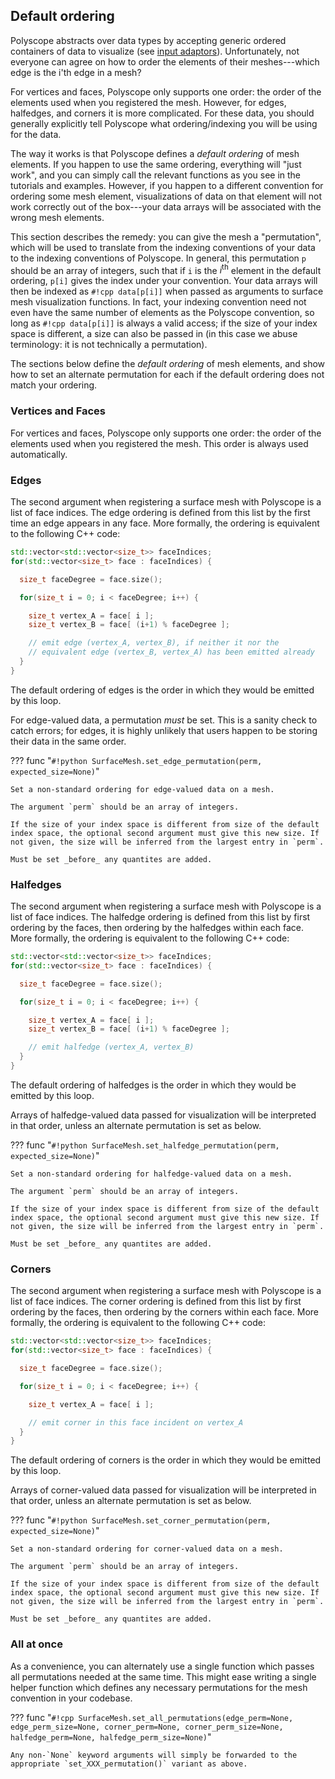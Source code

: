 ## Default ordering

Polyscope abstracts over data types by accepting generic ordered containers of data to visualize (see [input adaptors](../../../basics/array_adaptors)). Unfortunately, not everyone can agree on how to order the elements of their meshes---which edge is the i'th edge in a mesh?

For vertices and faces, Polyscope only supports one order: the order of the elements used when you registered the mesh. However, for edges, halfedges, and corners it is more complicated. For these data, you should generally explicitly tell Polyscope what ordering/indexing you will be using for the data.

The way it works is that Polyscope defines a _default ordering_ of mesh elements. If you happen to use the same ordering, everything will "just work", and you can simply call the relevant functions as you see in the tutorials and examples. However, if you happen to a different convention for ordering some mesh element, visualizations of data on that element will not work correctly out of the box---your data arrays will be associated with the wrong mesh elements.

This section describes the remedy: you can give the mesh a "permutation", which will be used to translate from the indexing conventions of your data to the indexing conventions of Polyscope. In general, this permutation `p` should be an array of integers, such that if `i` is the $i^\textrm{th}$ element in the default ordering, `p[i]` gives the index under your convention. Your data arrays will then be indexed as `#!cpp data[p[i]]` when passed as arguments to surface mesh visualization functions. In fact, your indexing convention need not even have the same number of elements as the Polyscope convention, so long as `#!cpp data[p[i]]` is always a valid access; if the size of your index space is different, a size can also be passed in (in this case we abuse terminology: it is not technically a permutation).

The sections below define the _default ordering_ of mesh elements, and show how to set an alternate permutation for each if the default ordering does not match your ordering.

### Vertices and Faces

For vertices and faces, Polyscope only supports one order: the order of the elements used when you registered the mesh. This order is always used automatically.

### Edges

The second argument when registering a surface mesh with Polyscope is a list of face indices. 
The edge ordering is defined from this list by the first time an edge appears in any face. More formally, the ordering is equivalent to the following C++ code:

```cpp
std::vector<std::vector<size_t>> faceIndices;
for(std::vector<size_t> face : faceIndices) {

  size_t faceDegree = face.size();

  for(size_t i = 0; i < faceDegree; i++) {

    size_t vertex_A = face[ i ];
    size_t vertex_B = face[ (i+1) % faceDegree ];

    // emit edge (vertex_A, vertex_B), if neither it nor the 
    // equivalent edge (vertex_B, vertex_A) has been emitted already
  }
}
```
The default ordering of edges is the order in which they would be emitted by this loop.

For edge-valued data, a permutation _must_ be set. This is a sanity check to catch errors; for edges, it is highly unlikely that users happen to be storing their data in the same order.

??? func "`#!python SurfaceMesh.set_edge_permutation(perm, expected_size=None)`"

    Set a non-standard ordering for edge-valued data on a mesh.

    The argument `perm` should be an array of integers.

    If the size of your index space is different from size of the default index space, the optional second argument must give this new size. If not given, the size will be inferred from the largest entry in `perm`.

    Must be set _before_ any quantites are added.


### Halfedges

The second argument when registering a surface mesh with Polyscope is a list of face indices.  The halfedge ordering is defined from this list by first ordering by the faces, then ordering by the halfedges within each face.  More formally, the ordering is equivalent to the following C++ code:

```cpp
std::vector<std::vector<size_t>> faceIndices;
for(std::vector<size_t> face : faceIndices) {

  size_t faceDegree = face.size();

  for(size_t i = 0; i < faceDegree; i++) {

    size_t vertex_A = face[ i ];
    size_t vertex_B = face[ (i+1) % faceDegree ];

    // emit halfedge (vertex_A, vertex_B)
  }
}
```
The default ordering of halfedges is the order in which they would be emitted by this loop.

Arrays of halfedge-valued data passed for visualization will be interpreted in that order, unless an alternate permutation is set as below.

??? func "`#!python SurfaceMesh.set_halfedge_permutation(perm, expected_size=None)`"

    Set a non-standard ordering for halfedge-valued data on a mesh.

    The argument `perm` should be an array of integers.

    If the size of your index space is different from size of the default index space, the optional second argument must give this new size. If not given, the size will be inferred from the largest entry in `perm`.

    Must be set _before_ any quantites are added.


### Corners

The second argument when registering a surface mesh with Polyscope is a list of face indices.  The corner ordering is defined from this list by first ordering by the faces, then ordering by the corners within each face.  More formally, the ordering is equivalent to the following C++ code:

```cpp
std::vector<std::vector<size_t>> faceIndices;
for(std::vector<size_t> face : faceIndices) {

  size_t faceDegree = face.size();

  for(size_t i = 0; i < faceDegree; i++) {

    size_t vertex_A = face[ i ];

    // emit corner in this face incident on vertex_A
  }
}
```
The default ordering of corners is the order in which they would be emitted by this loop.

Arrays of corner-valued data passed for visualization will be interpreted in that order, unless an alternate permutation is set as below.

??? func "`#!python SurfaceMesh.set_corner_permutation(perm, expected_size=None)`"

    Set a non-standard ordering for corner-valued data on a mesh.

    The argument `perm` should be an array of integers.
    
    If the size of your index space is different from size of the default index space, the optional second argument must give this new size. If not given, the size will be inferred from the largest entry in `perm`.

    Must be set _before_ any quantites are added.



### All at once

As a convenience, you can alternately use a single function which passes all permutations needed at the same time. This might ease writing a single helper function which defines any necessary permutations for the mesh convention in your codebase.

??? func "`#!cpp SurfaceMesh.set_all_permutations(edge_perm=None, edge_perm_size=None, corner_perm=None, corner_perm_size=None, halfedge_perm=None, halfedge_perm_size=None)`"

    Any non-`None` keyword arguments will simply be forwarded to the appropriate `set_XXX_permutation()` variant as above.

